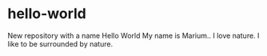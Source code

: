 # hello-world
New repository with a name Hello World
My name is Marium.. I love nature. I like to be surrounded by nature. 
